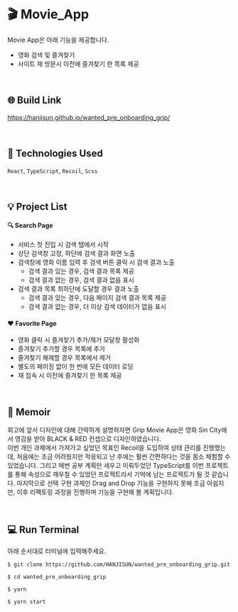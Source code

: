 # 🎬 Movie_App

Movie App은 아래 기능을 제공합니다. 
- 영화 검색 및 즐겨찾기
- 사이트 재 방문시 이전에 즐겨찾기 한 목록 제공

<br />  

## 🌐 Build Link

https://hanjisun.github.io/wanted_pre_onboarding_grip/

<br />  

## 🔨 Technologies Used

`React`, `TypeScript`, `Recoil`, `Scss`

<br />  

## 💡 Project List

#### 🔍 Search Page
- 서비스 첫 진입 시 검색 탭에서 시작
- 상단 검색창 고정, 하단에 검색 결과 화면 노출
- 검색창에 영화 이름 입력 후 검색 버튼 클릭 시 검색 결과 노출
  - 검색 결과 있는 경우, 검색 결과 목록 제공
  - 검색 결과 없는 경우, 검색 결과 없음 표시
- 검색 결과 목록 최하단에 도달할 경우 결과 노출
  - 검색 결과 있는 경우, 다음 페이지 검색 결과 목록 제공
  - 검색 결과 없는 경우, 더 이상 검색 데이터가 없음 표시

#### ❤️ Favorite Page
- 영화 클릭 시 즐겨찾기 추가/제거 모달창 활성화
- 즐겨찾기 추가할 경우 목록에 추가
- 즐겨찾기 해제할 경우 목록에서 제거 
- 별도의 페이징 없이 한 번에 모든 데이터 로딩
- 재 접속 시 이전에 즐겨찾기 한 목록 제공

<br />  

## 🤔 Memoir

회고에 앞서 디자인에 대해 간략하게 설명하자면 Grip Movie App은 영화 Sin City에서 영감을 받아 BLACK & RED 컨셉으로 디자인하였습니다.  
이번 개인 과제에서 가져가고 싶었던 목표인 Recoil을 도입하여 상태 관리를 진행했는데, 처음에는 조금 어려웠지만 적응되고 난 후에는 훨씬 간편하다는 것을 몸소 체험할 수 있었습니다. 그리고 매번 공부 계획만 세우고 미뤄두었던 TypeScript를 이번 프로젝트를 통해 속성으로 깨우칠 수 있었던 프로젝트라서 기억에 남는 프로젝트가 될 것 같습니다. 마지막으로 선택 구현 과제인 Drag and Drop 기능을 구현하지 못해 조금 아쉽지만, 이후 리팩토링 과정을 진행하며 기능을 구현해 볼 계획입니다.  

<br />  

## 💻 Run Terminal

아래 순서대로 터미널에 입력해주세요.

```
$ git clone https://github.com/HANJISUN/wanted_pre_onboarding_grip.git
```

```
$ cd wanted_pre_onboarding_grip
```

```
$ yarn
```

```
$ yarn start
```

